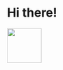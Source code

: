 # Hi there!

<a href="https://www.cyriljtechnologie.fr"><img style="width: 80px" src="https://www.cyriljtechnologie.fr/assets/img/logo-cyrilj-technologie/logo-cyrilj-developpeur-web-mini.webp"></a>







